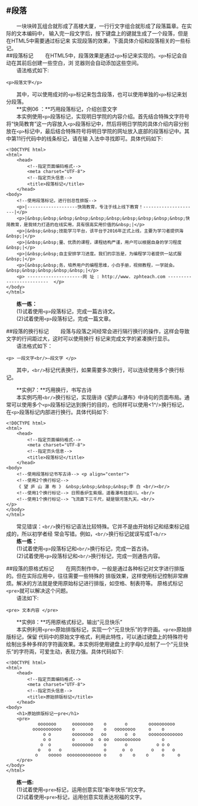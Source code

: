 #段落
---
&emsp;&emsp;一块块砖瓦组合就形成了高楼大厦，一行行文字组合就形成了段落篇章。在实际的文本编码中， 输入完一段文字后，按下键盘上的<Enter>键就生成了一个段落，但是在HTML5中需要通过标记来 实现段落的效果，下面具体介绍和段落相关的一些标记。  
##段落标记
&emsp;&emsp;在HTML5中，段落效果是通过```<p>```标记来实现的。```<p>```标记会自动在其前后创建一些空白，浏
览器则会自动添加这些空间。  
&emsp;&emsp;语法格式如下:  
```
<p>段落文字</p>
```
&emsp;&emsp;其中，可以使用成对的```<p>```标记来包含段落，也可以使用单独的```<p>```标记来划分段落。  
&emsp;&emsp;**实例06 ：**巧用段落标记，介绍创意文字  
&emsp;&emsp;本实例使用```<p>```段落标记，实现明日学院的内容介绍。首先结合特殊文字符号将“快简教育”这一内容放入```<p>```段落标记中，然后将明日学院的具体介绍内容分别放在```<p>```标记中，最后结合特殊符号将明日学院的网址放入底部的段落标记中。其中第11行代码中的线条标记，请在输 入法中寻找即可。具体代码如下:    
```
<!D0CTYPE html>
<html>
	<head>
		<!--指定页面编码格式-->
		<meta charset="UTF-8">
		<!--指定页头信息-->
		<title>段落标记</title>
	</head>
<body>
	<!--使用段落标记，进行创总性排版-->
	<p>|-------------------快简教育，专注于线上线下教育！---------------------|</p>
	<p>|&nbsp;&nbsp;&nbsp;&nbsp;&nbsp;&nbsp;&nbsp;&nbsp;&nbsp;&nbsp;快简教育，是我倾力打造的在线实用，具有很高实用价值的&nbsp;|</p>
	<p>|&nbsp;&nbsp;技能学习平台，该平台于2016年正式上线，主要为学习者提供海&nbsp;|</p>
	<p>|&nbsp;&nbsp;量、优质的课程，课程结构严谨，用户可以根据自身的学习程度&nbsp;|</p>
	<p>|&nbsp;&nbsp;自主安排学习进度。我们的宗旨是，为编程学习者提供一站式服&nbsp;|</p>
	<p>[&nbsp;&nbsp;务，培养用户的编程思维，小白手册，视频教程，一学就会。&nbsp;&nbsp;&nbsp;&nbsp;&nbsp;|</p>
	<p> ---------------------网 址 : http://www. zphteach.com -------------------------  </p>
</body>
</html>
```
&emsp;&emsp;**练一练：**  
&emsp;&emsp;(1)试着使用```<p>```段落标记，完成一篇古诗文。  
&emsp;&emsp;(2)试着使用```<p>```段落标记，完成一篇文章。  

##段落的换行标记
&emsp;&emsp;段落与段落之间经常会进行隔行换行的操作，这样会导致文字的行间距过大，这时可以使用换行 标记来完成文字的紧凑换行显示。  
&emsp;&emsp;语法格式如下：  
```
<p> 一段文字<br/>—段文字 </p>
```
&emsp;&emsp;其中，```<br/>```标记代表换行，如果需要多次换行，可以连续使用多个换行标记。  

&emsp;&emsp;**实例7：**巧用换行，书写古诗  
&emsp;&emsp;本实例巧用```<br/>```换行标记，实现唐诗《望庐山瀑布》中诗句的页面布局。通常可以使用多个```<p>```段落标记达到换行的目的，也同样可以使用<1^/>换行标记，在```<p>```段落标记内部进行换行。具体代码如下:    
```
<!D0CTYPE html>
<html>
	<head>
		<!--指定页面编码格式-->
		<meta charset="UTF-8">
		<!--指定页头信息-->
		<title>段落标记</title>
	</head>
<body>
	<!--使用段落标记书写古诗--> <p align="center">
	<!--使用2个换行标记-->
	《 望 庐 山 瀑 布 》 &nbsp;&nbsp;&nbsp;&nbsp;李 白 <br/><br/>
	<!--使用1个换行标记--> 日照香炉生紫烟，遥看瀑布挂前川。<br/> 
	<!--使用1个换行标记--> 飞流直下三千尺，疑是银河落九天。<br/>
</p>
</body>
</html>
```
&emsp;&emsp;常见错误：```<br/>```换行标记语法比较特殊。它并不是由开始标记和结束标记组成的，所以初学者经
常会写错。例如，```<br/>```换行标记就误写成T```<b/r>```  
&emsp;&emsp;**练一练：**  
&emsp;&emsp;(1)试着使用```<p>```段落标记和```<br/>```换行标记，完成一首古诗。  
&emsp;&emsp;(2)试着使用```<p>```段落标记和```<br/>```换行标记，完成一则通告内容。  

##段落的原格式标记
&emsp;&emsp;在网页制作中，一般是通过各种标记对文字进行排版的。但在实际应用中，往往需要一些特殊的
排版效果，这样使用标记控制非常麻烦。解决的方法就是使用原始标记进行排版，如空格、制表符等。 原格式标记```<pre>```就可以解决这个问题。  
&emsp;&emsp;语法如下:  
```
<pre> 文本内容 </pre>
```
&emsp;&emsp;**实例8：**巧用原格式标记，输出“元旦快乐”  
&emsp;&emsp;本实例利用```<pre>```原始排版标记，实现一个“元旦快乐”的字符画。```<pre>```原始排版标记，保留 代码中的原始文字格式，利用此特性，可以通过键盘上的特殊符号绘制出多种多样的字符画效果。本实例将使用键盘上的字母0,绘制了一个“元旦快乐”的字符両，可爱生动，表现力强。具体代码如下:  
```
<!D0CTYPE html>
<html>
	<head>
		<!--指定页面编码格式-->
		<meta charset="UTF-8">
		<!--指定页头信息-->
		<title>原始排版标记</title>
	</head>
<body>
	<h1>原始排版标记一pre</h1>
	<pre>
		    ooooooo      oooooooo    o       o        oooooooooo
		  ooooooooooo    o      o    o   oooooooo     o    o
		      o o        oooooooo   oo       o  o     ooooooooooooo
		      o o        o      o  o oo  oooooooooo        o
		     o  o        oooooooo    o       o           o o o
		    o   o   o                o      o  o       o   o   o
		   o    ooooo  ooooooooooooo o     o    o    o     o     o
	</pre>
</body>
</html>
```
&emsp;&emsp;**练一练:**   
&emsp;&emsp;(1)试着使用```<pre>```标记，运用创意实现“新年快乐”的文字。  
&emsp;&emsp;(2)试着使用```<pre>```标记，运用创意实现表达祝福的文字。  











